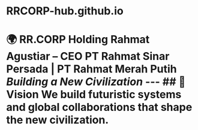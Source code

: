 # RRCORP-hub.github.io
# 🌍 RR.CORP Holding  **Rahmat Agustiar – CEO**  PT Rahmat Sinar Persada | PT Rahmat Merah Putih   *Building a New Civilization*  ---  ## 🚀 Vision We build futuristic systems and global collaborations that shape the new civilization. 
